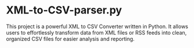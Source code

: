 # XML-to-CSV-parser.py
This project is a powerful XML to CSV Converter written in Python. It allows users to effortlessly transform data from XML files or RSS feeds into clean, organized CSV files for easier analysis and reporting.
